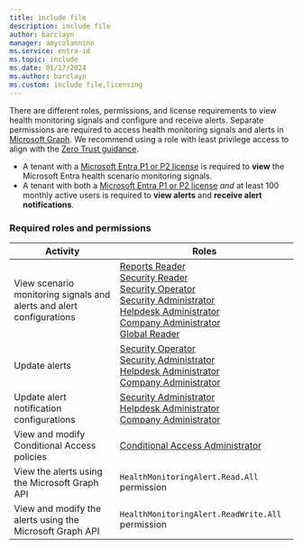 ```yaml
---
title: include file
description: include file
author: barclayn
manager: amycolannino
ms.service: entra-id
ms.topic: include
ms.date: 01/17/2024
ms.author: barclayn
ms.custom: include file,licensing
---
```


There are different roles, permissions, and license requirements to view health monitoring signals and configure and receive alerts. Separate permissions are required to access health monitoring signals and alerts in [Microsoft Graph](/graph/permissions-overview). We recommend using a role with least privilege access to align with the [Zero Trust guidance](/security/zero-trust/zero-trust-overview).

- A tenant with a [Microsoft Entra P1 or P2 license](~/fundamentals/get-started-premium.md) is required to **view** the Microsoft Entra health scenario monitoring signals.
- A tenant with both a [Microsoft Entra P1 or P2 license](~/fundamentals/get-started-premium.md) *and* at least 100 monthly active users is required to **view alerts** and **receive alert notifications**.

### Required roles and permissions

| Activity | Roles |
|--|--|
| View scenario monitoring signals and alerts and alert configurations | [Reports Reader](../identity/role-based-access-control/permissions-reference.md#reports-reader)<br>[Security Reader](../identity/role-based-access-control/permissions-reference.md#security-reader)<br>[Security Operator](../identity/role-based-access-control/permissions-reference.md#security-operator)<br>[Security Administrator](../identity/role-based-access-control/permissions-reference.md#security-administrator)<br>[Helpdesk Administrator](../identity/role-based-access-control/permissions-reference.md#helpdesk-administrator)<br>[Company Administrator](../identity/role-based-access-control/permissions-reference.md#company-administrator)<br>[Global Reader](../identity/role-based-access-control/permissions-reference.md#global-reader)<br>|
| Update alerts | [Security Operator](../identity/role-based-access-control/permissions-reference.md#security-operator)<br>[Security Administrator](../identity/role-based-access-control/permissions-reference.md#security-administrator)<br>[Helpdesk Administrator](../identity/role-based-access-control/permissions-reference.md#helpdesk-administrator)<br>[Company Administrator](../identity/role-based-access-control/permissions-reference.md#company-administrator) |
| Update alert notification configurations | [Security Administrator](../identity/role-based-access-control/permissions-reference.md#security-administrator)<br>[Helpdesk Administrator](../identity/role-based-access-control/permissions-reference.md#helpdesk-administrator)<br>[Company Administrator](../identity/role-based-access-control/permissions-reference.md#company-administrator) |
| View and modify Conditional Access policies | [Conditional Access Administrator](../role-based-access-control/permissions-reference.md#conditional-access-administrator) |
| View the alerts using the Microsoft Graph API |`HealthMonitoringAlert.Read.All` permission |
| View and modify the alerts using the Microsoft Graph API | `HealthMonitoringAlert.ReadWrite.All` permission |